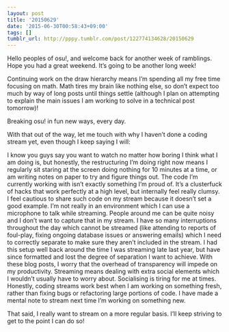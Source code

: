 ```yaml
---
layout: post
title: '20150629'
date: '2015-06-30T00:58:43+09:00'
tags: []
tumblr_url: http://pppy.tumblr.com/post/122774134628/20150629
---
```

Hello peoples of osu!, and welcome back for another week of ramblings. Hope you had a great weekend. It’s going to be another long week!

Continuing work on the draw hierarchy means I’m spending all my free time focusing on math. Math tires my brain like nothing else, so don’t expect too much by way of long posts until things settle (although I plan on attempting to explain the main issues I am working to solve in a technical post tomorrow)!

Breaking osu! in fun new ways, every day.



With that out of the way, let me touch with why I haven’t done a coding stream yet, even though I keep saying I will:

I know you guys say you want to watch no matter how boring I think what I am doing is, but honestly, the restructuring I’m doing right now means I regularly sit staring at the screen doing nothing for 10 minutes at a time, or am writing notes on paper to try and figure things out.
The code I’m currently working with isn’t exactly something I’m proud of. It’s a clusterfuck of hacks that work perfectly at a high level, but internally feel really clumsy. I feel cautious to share such code on my stream because it doesn’t set a good example.
I’m not really in an environment which I can use a microphone to talk while streaming. People around me can be quite noisy and I don’t want to capture that in my stream.
I have so many interruptions throughout the day which cannot be streamed (like attending to reports of foul-play, fixing ongoing database issues or answering emails) which I need to correctly separate to make sure they aren’t included in the stream. I had this setup well back around the time I was streaming late last year, but have since formatted and lost the degree of separation I want to achieve.
With these blog posts, I worry that the overhead of transparency will impede on my productivity. Streaming means dealing with extra social elements which I wouldn’t usually have to worry about. Socialising is tiring for me at times.
Honestly, coding streams work best when I am working on something fresh, rather than fixing bugs or refactoring large portions of code. I have made a mental note to stream next time I’m working on something new.

That said, I really want to stream on a more regular basis. I’ll keep striving to get to the point I can do so!
